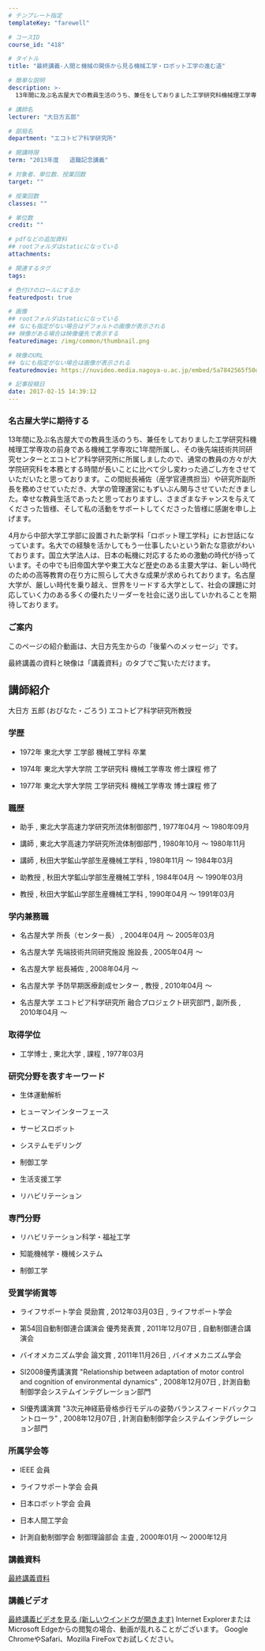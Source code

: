 ```yaml
---
# テンプレート指定
templateKey: "farewell"

# コースID
course_id: "418"

# タイトル
title: "最終講義-人間と機械の関係から見る機械工学・ロボット工学の進む道"

# 簡単な説明
description: >-
  13年間に及ぶ名古屋大での教員生活のうち、兼任をしておりました工学研究科機械理工学専攻の前身である機械工学専攻に1年間所属し、その後先端技術共同研究センターとエコトピア科学研究所に所属しました...

# 講師名
lecturer: "大日方五郎"

# 部局名
department: "エコトピア科学研究所"

# 開講時限
term: "2013年度	退職記念講義"

# 対象者、単位数、授業回数
target: ""

# 授業回数
classes: ""

# 単位数
credit: ""

# pdfなどの追加資料
## rootフォルダはstaticになっている
attachments: 

# 関連するタグ
tags:

# 色付けのロールにするか
featuredpost: true

# 画像
## rootフォルダはstaticになっている
## なにも指定がない場合はデフォルトの画像が表示される
## 映像がある場合は映像優先で表示する
featuredimage: /img/common/thumbnail.png

# 映像のURL
## なにも指定がない場合は画像が表示される
featuredmovie: https://nuvideo.media.nagoya-u.ac.jp/embed/5a7842565f50debef4fe8ff59cf6fb76374e6c13

# 記事投稿日
date: 2017-02-15 14:39:12
---
```


### 名古屋大学に期待する


13年間に及ぶ名古屋大での教員生活のうち、兼任をしておりました工学研究科機械理工学専攻の前身である機械工学専攻に1年間所属し、その後先端技術共同研究センターとエコトピア科学研究所に所属しましたので、通常の教員の方々が大学院研究科を本務とする時間が長いことに比べて少し変わった過ごし方をさせていただいたと思っております。この間総長補佐（産学官連携担当）や研究所副所長を務めさせていただき、大学の管理運営にもずいぶん関与させていただきました。幸せな教員生活であったと思っておりますし、さまざまなチャンスを与えてくださった皆様、そして私の活動をサポートしてくださった皆様に感謝を申し上げます。

4月から中部大学工学部に設置された新学科「ロボット理工学科」にお世話になっています。名大での経験を活かしてもう一仕事したいという新たな意欲がわいております。国立大学法人は、日本の転機に対応するための激動の時代が待っています。その中でも旧帝国大学や東工大など歴史のある主要大学は、新しい時代のための高等教育の在り方に照らして大きな成果が求められております。名古屋大学が、厳しい時代を乗り越え、世界をリードする大学として、社会の課題に対応していく力のある多くの優れたリーダーを社会に送り出していかれることを期待しております。


### ご案内


このページの紹介動画は、大日方先生からの「後輩へのメッセージ」です。

最終講義の資料と映像は「講義資料」のタブでご覧いただけます。


## 講師紹介


大日方 五郎 (おびなた・ごろう) エコトピア科学研究所教授


### 学歴



* 1972年 東北大学 工学部 機械工学科 卒業

* 1974年 東北大学大学院 工学研究科 機械工学専攻 修士課程 修了

* 1977年 東北大学大学院 工学研究科 機械工学専攻 博士課程 修了


### 職歴



* 助手 , 東北大学高速力学研究所流体制御部門 , 1977年04月 〜 1980年09月


* 講師 , 東北大学高速力学研究所流体制御部門 , 1980年10月 〜 1980年11月


* 講師 , 秋田大学鉱山学部生産機械工学科 , 1980年11月 〜 1984年03月

* 助教授 , 秋田大学鉱山学部生産機械工学科 , 1984年04月 〜 1990年03月

* 教授 , 秋田大学鉱山学部生産機械工学科 , 1990年04月 〜 1991年03月


### 学内兼務職







* 名古屋大学 所長（センター長） , 2004年04月 〜 2005年03月





* 名古屋大学 先端技術共同研究施設 施設長 , 2005年04月 〜





* 名古屋大学 総長補佐 , 2008年04月 〜





* 名古屋大学 予防早期医療創成センター , 教授 , 2010年04月 〜





* 名古屋大学 エコトピア科学研究所 融合プロジェクト研究部門 , 副所長 , 2010年04月 〜


### 取得学位



* 工学博士 , 東北大学 , 課程 , 1977年03月


### 研究分野を表すキーワード



* 生体運動解析

* ヒューマンインターフェース

* サービスロボット

* システムモデリング


* 制御工学

* 生活支援工学

* リハビリテーション


### 専門分野



* リハビリテーション科学・福祉工学

* 知能機械学・機械システム


* 制御工学


### 受賞学術賞等



* ライフサポート学会 奨励賞 , 2012年03月03日 , ライフサポート学会

* 第54回自動制御連合講演会 優秀発表賞 , 2011年12月07日 , 自動制御連合講演会

* バイオメカニズム学会 論文賞 , 2011年11月26日 , バイオメカニズム学会

* SI2008優秀講演賞 "Relationship between adaptation of motor control and cognition of environmental dynamics" , 2008年12月07日 , 計測自動制御学会システムインテグレーション部門

* SI優秀講演賞 "3次元神経筋骨格歩行モデルの姿勢バランスフィードバックコントローラ" , 2008年12月07日 , 計測自動制御学会システムインテグレーション部門


### 所属学会等



* IEEE 会員

* ライフサポート学会 会員

* 日本ロボット学会 会員

* 日本人間工学会

* 計測自動制御学会 制御理論部会 主査 , 2000年01月 〜 2000年12月


### 講義資料


[最終講義資料](/files/418/obinata.pdf) 


### 講義ビデオ



[ 最終講義ビデオを見る (新しいウインドウが開きます)](https://nuvideo.media.nagoya-u.ac.jp/embed/5096b48ada9eef8868aa72c5889a7c5fd681d2f1)
Internet ExplorerまたはMicrosoft Edgeからの閲覧の場合、動画が乱れることがございます。
Google ChromeやSafari、Mozilla FireFoxでお試しください。

